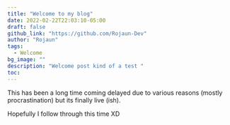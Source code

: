 ```yaml
---
title: "Welcome to my blog"
date: 2022-02-22T22:03:10-05:00
draft: false
github_link: "https://github.com/Rojaun-Dev"
author: "Rojaun"
tags:
  - Welcome
bg_image: ""
description: "Welcome post kind of a test "
toc:
---
```


<p>This has been a long time coming delayed due to various reasons (mostly procrastination) but its finally live (ish). </p>

<p>Hopefully I follow through this time XD</p>
